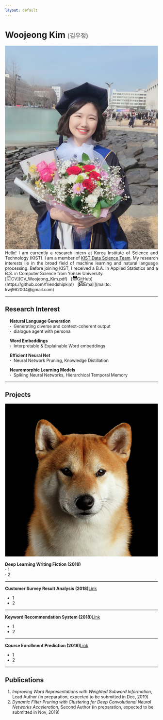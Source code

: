 ```yaml
---
layout: default
---
```


<h1> Woojeong Kim <span style="color:gray;font-size:0.7em">(김우정)</span></h1>

<img class="profile-picture" src="./asset/profile.jpg">

<div style="text-align: justify"> Hello! I am currently a research intern at Korea Institute of Science and Technology (KIST). I am a member of <a href="https://kdst.tistory.com/">KIST Data Science Team</a>. My research interests lie in the broad field of machine learning and natural language processing. Before joining KIST, I received a B.A. in Applied Statistics and a B.S. in Computer Science from Yonsei University.</div>
[<img class="icon" src="pdf-icon-gray20.png" width="15px" height="15px">CV](CV_Woojeong_Kim.pdf)&nbsp;&nbsp;
[<img class="icon" src="asset/git-icon.jpg" width="15px" height="15px">GitHub](https://github.com/friendshipkim)&nbsp;&nbsp;
[<img class="icon" src="asset/email-icon.png" width="15px" height="15px">Email](mailto: kwj962004@gmail.com)
<br>

---

## Research Interest
&nbsp;&nbsp;&nbsp;&nbsp;**Natural Language Generation**<br>
&nbsp;&nbsp;&nbsp;&nbsp;**·**&nbsp;&nbsp;Generating diverse and context-coherent output<br>
&nbsp;&nbsp;&nbsp;&nbsp;**·**&nbsp;&nbsp;dialogue agent with persona<br>

&nbsp;&nbsp;&nbsp;&nbsp;**Word Embeddings**<br>
&nbsp;&nbsp;&nbsp;&nbsp;**·**&nbsp;&nbsp;Interpretable & Explainable Word embeddings<br>

&nbsp;&nbsp;&nbsp;&nbsp;**Efficient Neural Net**<br>
&nbsp;&nbsp;&nbsp;&nbsp;**·**&nbsp;&nbsp;Neural Network Pruning, Knowledge Distillation<br>

&nbsp;&nbsp;&nbsp;&nbsp;**Neuromorphic Learning Models**<br>
&nbsp;&nbsp;&nbsp;&nbsp;**·**&nbsp;&nbsp;Spiking Neural Networks, Hierarchical Temporal Memory<br>

---

## Projects
<a href="/project/fiction.html" target="_blank"><img class="thumbnail" src="shiba.jpg"></a>

**Deep Learning Writing Fiction (2018)**<br>
**·** 1<br>
**·** 2

---

**Customer Survey Result Analysis (2018)**[Link](/project/customer_survey.html)
- 1
- 2

---

**Keyword Recommendation System (2018)**[Link](/project/keyword_recommendation.html)
- 1
- 2

---

**Course Enrollment Prediction (2018)**[Link](/project/course_enrollment.html)
- 1
- 2

---

## Publications

1. *Improving Word Representations with Weighted Subword Information*, Lead Author (in preparation, expected to be submitted in Dec, 2019)
2. *Dynamic Filter Pruning with Clustering for Deep Convolutional Neural Networks Acceleration*, Second Author (in preparation, expected to be submitted in Nov, 2019)
